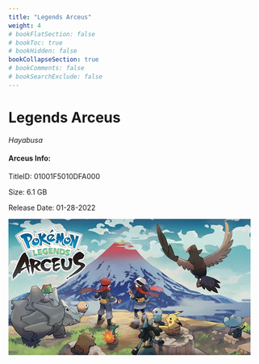 ```yaml
---
title: "Legends Arceus"
weight: 4
# bookFlatSection: false
# bookToc: true
# bookHidden: false
bookCollapseSection: true
# bookComments: false
# bookSearchExclude: false
---
```

# Legends Arceus

*Hayabusa*

#### Arceus Info:

TitleID: 01001F5010DFA000

Size: 6.1 GB

Release Date: 01-28-2022

![Arceus](/arceus.jpg)